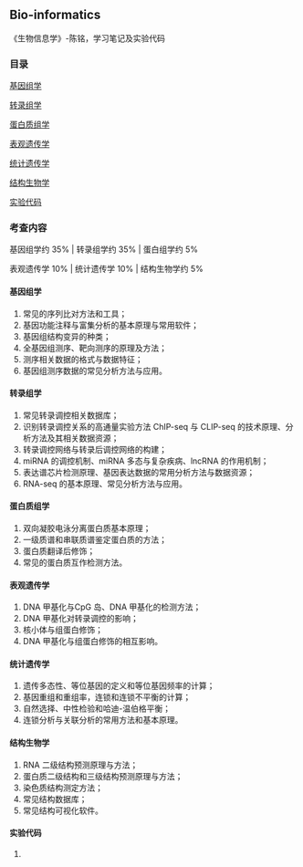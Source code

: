 ## Bio-informatics
《生物信息学》-陈铭，学习笔记及实验代码

### 目录
[基因组学](chapters/基因组学/基因组学.md)

[转录组学](chapters/转录组学/转录组学.md)

[蛋白质组学](chapters/蛋白质组学/蛋白质组学.md)

[表观遗传学](chapters/表观遗传学/表观遗传学.md)

[统计遗传学](chapters/统计遗传学/统计遗传学.md)

[结构生物学](chapters/结构生物学/结构生物学.md)

[实验代码](chapters/实验代码)

### 考查内容
基因组学约  35% | 转录组学约  35% | 蛋白组学约  5%

表观遗传学  10% | 统计遗传学  10% | 结构生物学约 5%

#### 基因组学
1. 常见的序列比对方法和工具；
2. 基因功能注释与富集分析的基本原理与常用软件；
3. 基因组结构变异的种类；
4. 全基因组测序、靶向测序的原理及方法；
5. 测序相关数据的格式与数据特征；
6. 基因组测序数据的常见分析方法与应用。
#### 转录组学
1. 常见转录调控相关数据库；
2. 识别转录调控关系的高通量实验方法 ChIP-seq 与 CLIP-seq 的技术原理、分析方法及其相关数据资源；
3. 转录调控网络与转录后调控网络的构建；
4. miRNA 的调控机制、miRNA 多态与复杂疾病、lncRNA 的作用机制；
5. 表达谱芯片检测原理、基因表达数据的常用分析方法与数据资源；
6. RNA-seq 的基本原理、常见分析方法与应用。
#### 蛋白质组学
1. 双向凝胶电泳分离蛋白质基本原理；
2. 一级质谱和串联质谱鉴定蛋白质的方法；
3. 蛋白质翻译后修饰；
4. 常见的蛋白质互作检测方法。
#### 表观遗传学
1. DNA 甲基化与CpG 岛、DNA 甲基化的检测方法；
2. DNA 甲基化对转录调控的影响；
3. 核小体与组蛋白修饰；
4. DNA 甲基化与组蛋白修饰的相互影响。
#### 统计遗传学
1. 遗传多态性、等位基因的定义和等位基因频率的计算；
2. 基因重组和重组率，连锁和连锁不平衡的计算；
3. 自然选择、中性检验和哈迪-温伯格平衡；
4. 连锁分析与关联分析的常用方法和基本原理。
#### 结构生物学
1. RNA 二级结构预测原理与方法；
2. 蛋白质二级结构和三级结构预测原理与方法；
3. 染色质结构测定方法；
4. 常见结构数据库；
5. 常见结构可视化软件。
#### 实验代码
1. 